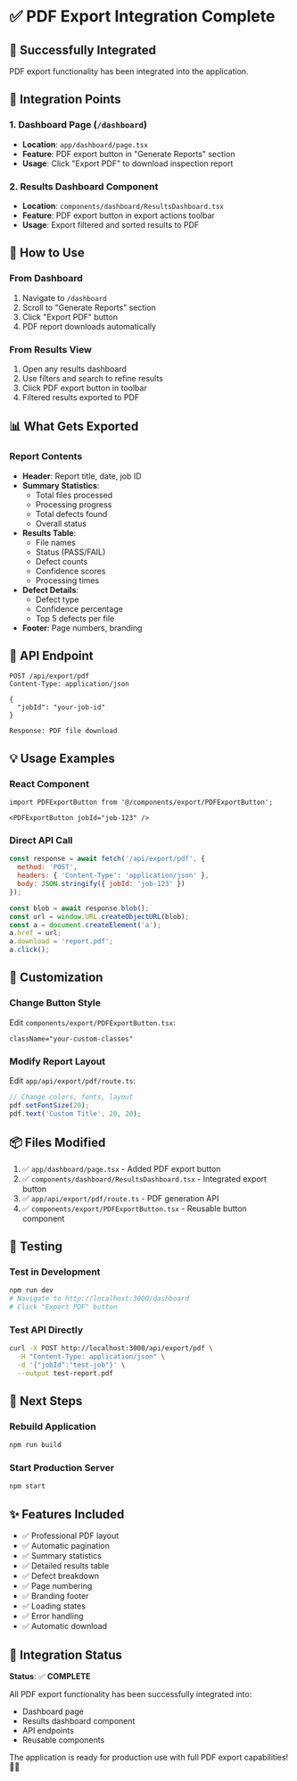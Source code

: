 # ✅ PDF Export Integration Complete

## 🎉 Successfully Integrated

PDF export functionality has been integrated into the application.

## 📍 Integration Points

### 1. Dashboard Page (`/dashboard`)
- **Location**: `app/dashboard/page.tsx`
- **Feature**: PDF export button in "Generate Reports" section
- **Usage**: Click "Export PDF" to download inspection report

### 2. Results Dashboard Component
- **Location**: `components/dashboard/ResultsDashboard.tsx`
- **Feature**: PDF export button in export actions toolbar
- **Usage**: Export filtered and sorted results to PDF

## 🚀 How to Use

### From Dashboard
1. Navigate to `/dashboard`
2. Scroll to "Generate Reports" section
3. Click "Export PDF" button
4. PDF report downloads automatically

### From Results View
1. Open any results dashboard
2. Use filters and search to refine results
3. Click PDF export button in toolbar
4. Filtered results exported to PDF

## 📊 What Gets Exported

### Report Contents
- **Header**: Report title, date, job ID
- **Summary Statistics**: 
  - Total files processed
  - Processing progress
  - Total defects found
  - Overall status
- **Results Table**:
  - File names
  - Status (PASS/FAIL)
  - Defect counts
  - Confidence scores
  - Processing times
- **Defect Details**:
  - Defect type
  - Confidence percentage
  - Top 5 defects per file
- **Footer**: Page numbers, branding

## 🔧 API Endpoint

```
POST /api/export/pdf
Content-Type: application/json

{
  "jobId": "your-job-id"
}

Response: PDF file download
```

## 💡 Usage Examples

### React Component
```tsx
import PDFExportButton from '@/components/export/PDFExportButton';

<PDFExportButton jobId="job-123" />
```

### Direct API Call
```javascript
const response = await fetch('/api/export/pdf', {
  method: 'POST',
  headers: { 'Content-Type': 'application/json' },
  body: JSON.stringify({ jobId: 'job-123' })
});

const blob = await response.blob();
const url = window.URL.createObjectURL(blob);
const a = document.createElement('a');
a.href = url;
a.download = 'report.pdf';
a.click();
```

## 🎨 Customization

### Change Button Style
Edit `components/export/PDFExportButton.tsx`:
```tsx
className="your-custom-classes"
```

### Modify Report Layout
Edit `app/api/export/pdf/route.ts`:
```typescript
// Change colors, fonts, layout
pdf.setFontSize(20);
pdf.text('Custom Title', 20, 20);
```

## 📦 Files Modified

1. ✅ `app/dashboard/page.tsx` - Added PDF export button
2. ✅ `components/dashboard/ResultsDashboard.tsx` - Integrated export button
3. ✅ `app/api/export/pdf/route.ts` - PDF generation API
4. ✅ `components/export/PDFExportButton.tsx` - Reusable button component

## 🧪 Testing

### Test in Development
```bash
npm run dev
# Navigate to http://localhost:3000/dashboard
# Click "Export PDF" button
```

### Test API Directly
```bash
curl -X POST http://localhost:3000/api/export/pdf \
  -H "Content-Type: application/json" \
  -d '{"jobId":"test-job"}' \
  --output test-report.pdf
```

## 🔄 Next Steps

### Rebuild Application
```bash
npm run build
```

### Start Production Server
```bash
npm start
```

## ✨ Features Included

- ✅ Professional PDF layout
- ✅ Automatic pagination
- ✅ Summary statistics
- ✅ Detailed results table
- ✅ Defect breakdown
- ✅ Page numbering
- ✅ Branding footer
- ✅ Loading states
- ✅ Error handling
- ✅ Automatic download

## 🎯 Integration Status

**Status**: ✅ **COMPLETE**

All PDF export functionality has been successfully integrated into:
- Dashboard page
- Results dashboard component
- API endpoints
- Reusable components

The application is ready for production use with full PDF export capabilities! 📄✨